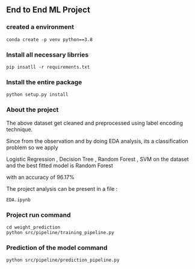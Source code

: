 ## End to End ML Project

### created a environment
```
conda create -p venv python==3.8
```

### Install all necessary librries
```
pip insatll -r requirements.txt
```
### Install the entire package
```
python setup.py install
```

### About the project

The above dataset get cleaned and preprocessed using label encoding technique.

Since from the observation and by doing EDA analysis, its a classification problem so we apply 

Logistic Regression , Decision Tree , Random Forest , SVM on the dataset and the best fitted model is Random Forest

with an accuracy of 96.17%

The project analysis can be present in a file :

```
EDA.ipynb
```

### Project run command

```
cd weight_prediction
python src/pipeline/training_pipeline.py
```

### Prediction of the model command

```
python src/pipeline/prediction_pipeline.py
```
